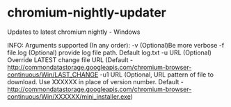 # chromium-nightly-updater
Updates to latest chromium nightly - Windows

INFO: Arguments supported (In any order): 
         -v              (Optional)Be more verbose 
         -f file.log     (Optional) provide log file path. Default log.txt 
         -u URL          (Optional) Override LATEST change file URL (Default -  http://commondatastorage.googleapis.com/chromium-browser-continuous/Win/LAST_CHANGE
         -u1 URL                (Optional, URL pattern of file to download. Use XXXXXX in place of version number. Default - http://commondatastorage.googleapis.com/chromium-browser-continuous/Win/XXXXXX/mini_installer.exe)

